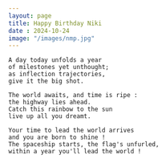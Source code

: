 ```yaml
---
layout: page
title: Happy Birthday Niki
date : 2024-10-24
image: "/images/nmp.jpg"
---
```



<style>
	html{background: url("/images/pmn.JPEG")no-repeat center center fixed;  background-size: cover;}
	#bg-image {
	        display: none; /* Hide video on this page */
	    }

    .body-css {
    color: black; /* Set default text color for body for this page only */
}
</style>




	A day today unfolds a year   
	of milestones yet unthought;   
	as inflection trajectories,  
	give it the big shot.  
  
	The world awaits, and time is ripe :   
	the highway lies ahead.   
	Catch this rainbow to the sun   
	live up all you dreamt.  

	Your time to lead the world arrives   
	and you are born to shine !   
	The spaceship starts, the flag's unfurled,   
	within a year you'll lead the world !  

